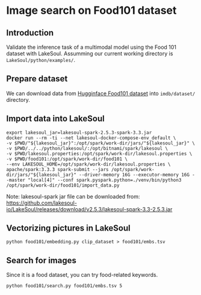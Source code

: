 # Image search on Food101 dataset
## Introduction
Validate the inference task of a multimodal model using the Food 101 dataset with LakeSoul. Assumming our current working directory is `LakeSoul/python/examples/`.

## Prepare dataset
We can download data from [Hugginface Food101 dataset](https://huggingface.co/datasets/food101/tree/refs%2Fconvert%2Fparquet) into `imdb/dataset/` directory.


## Import data into LakeSoul
```shell
export lakesoul_jar=lakesoul-spark-2.5.3-spark-3.3.jar
docker run --rm -ti --net lakesoul-docker-compose-env_default \
-v $PWD/"${lakesoul_jar}":/opt/spark/work-dir/jars/"${lakesoul_jar}" \
-v $PWD/../../python/lakesoul/:/opt/bitnami/spark/lakesoul \
-v $PWD/lakesoul.properties:/opt/spark/work-dir/lakesoul.properties \
-v $PWD/food101:/opt/spark/work-dir/food101 \
--env LAKESOUL_HOME=/opt/spark/work-dir/lakesoul.properties \
apache/spark:3.3.3 spark-submit --jars /opt/spark/work-dir/jars/"${lakesoul_jar}" --driver-memory 16G --executor-memory 16G --master "local[4]" --conf spark.pyspark.python=./venv/bin/python3 /opt/spark/work-dir/food101/import_data.py
```
Note: lakesoul-spark jar file can be downloaded from: https://github.com/lakesoul-io/LakeSoul/releases/download/v2.5.3/lakesoul-spark-3.3-2.5.3.jar

## Vectorizing pictures in LakeSoul
```shell
python food101/embedding.py clip_dataset > food101/embs.tsv
```

## Search for images
Since it is a food dataset, you can try food-related keywords.

```shell
python food101/search.py food101/embs.tsv 5
```
